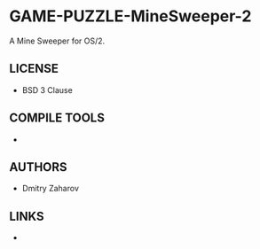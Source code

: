 # GAME-PUZZLE-MineSweeper-2
A Mine Sweeper for OS/2. 

## LICENSE
* BSD 3 Clause

## COMPILE TOOLS
* 
 
## AUTHORS
* Dmitry Zaharov

## LINKS
* 

